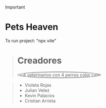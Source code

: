 >[!IMPORTANT]
> # Pets Heaven
> To run project: "npx vite"

> # Creadores
> <img style="border:2px solid gray;border-radius:50%;object-fit:cover; object-position:center;" src="https://media.githubusercontent.com/media/Mogom/Imagenes_PetsHeaven/main/Fondos/NosotrosR.jpg" alt="4 veterinarios con 4 perros color cafe">

> * Violeta Rojas
> * Julian Velez 
> * Kevin Palacios 
> * Cristian Arrieta
